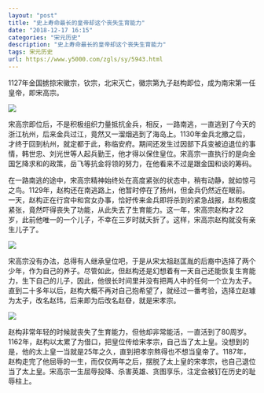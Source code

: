 ```yaml
---
layout: "post"
title: "史上寿命最长的皇帝却这个丧失生育能力"
date: "2018-12-17 16:15"
categories: "宋元历史"
description: "史上寿命最长的皇帝却这个丧失生育能力"
tags: 宋元历史
url: https://www.y5000.com/zgls/sy/5943.html
---
```






1127年金国掳掠宋徽宗，钦宗，北宋灭亡，徽宗第九子赵构即位，成为南宋第一任皇帝，即宋高宗。

![](https://img.y5000.com/uploads/allimg/161125/8-161125160R23M.jpg)

宋高宗即位后，不是积极组织力量抵抗金兵，相反，一路南逃，一直逃到了今天的浙江杭州，后来金兵过江，竟然又一溜烟逃到了海岛上。1130年金兵北撤之后，才终于回到杭州，就定都于此，称临安府。期间还发生过因部下兵变被迫退位的事情，韩世忠、刘光世等人起兵勤王，他才得以保住皇位。宋高宗一直执行的是向金国乞降求和的政策，岳飞等抗金将领的努力，在他看来不过是跟金国和谈的筹码。

在一路南逃的途中，宋高宗精神始终处在高度紧张的状态中，稍有动静，就如惊弓之鸟。1129年，赵构还在南逃路上，他暂时停在了扬州，但金兵仍然近在眼前。一天，赵构正在行宫中和宫女办事，恰好传来金兵即将杀到的紧急战报，赵构极度紧张，竟然吓得丧失了功能，从此失去了生育能力。这一年，宋高宗赵构才22岁，此前他唯一的一个儿子，不幸在三岁时就夭折了。这样，宋高宗赵构就没有亲生儿子了。

![](https://img.y5000.com/uploads/allimg/161125/8-161125160Q4312.jpg)

宋高宗没有办法，总得有人继承皇位吧，于是从宋太祖赵匡胤的后裔中选择了两个少年，作为自己的养子。尽管如此，但赵构还是幻想着有一天自己还能恢复生育能力，生下自己的儿子，因此，他很长时间里并没有把两人中的任何一个立为太子。直到二十多年以后，赵构大概不再对自己抱希望了，就经过一番考验，选择立赵璩为太子，改名赵玮，后来即为后改名赵昚，就是宋孝宗。

![](https://img.y5000.com/uploads/allimg/161125/8-161125160PWD.jpg)

赵构非常年轻的时候就丧失了生育能力，但他却非常能活，一直活到了80周岁。1162年，赵构以太累了为借口，把皇位传给宋孝宗，自己当了太上皇。没想到的是，他的太上皇一当就是25年之久，直到把孝宗熬得也不想当皇帝了。1187年，赵构走完了他屈辱的一生，而仅仅两年之后，摆脱了太上皇的宋孝宗，也自己退位当了太上皇。宋高宗一生屈辱投降、杀害英雄、贪图享乐，注定会被钉在历史的耻辱柱上。
